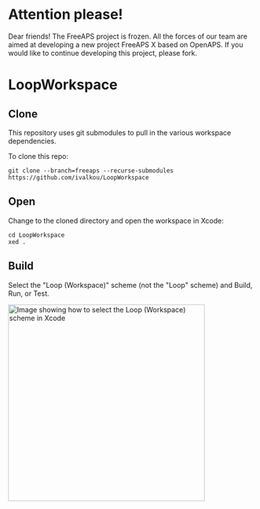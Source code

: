 # Attention please!

Dear friends! The FreeAPS project is frozen. All the forces of our team are aimed at developing a new project FreeAPS X based on OpenAPS. If you would like to continue developing this project, please fork.

# LoopWorkspace

## Clone

This repository uses git submodules to pull in the various workspace dependencies.

To clone this repo:

```
git clone --branch=freeaps --recurse-submodules https://github.com/ivalkou/LoopWorkspace
```


## Open

Change to the cloned directory and open the workspace in Xcode:

```
cd LoopWorkspace
xed .
```

## Build

Select the "Loop (Workspace)" scheme (not the "Loop" scheme) and Build, Run, or Test.

<a href="/docs/scheme-selection.png"><img src="/docs/scheme-selection.png?raw=true" alt="Image showing how to select the Loop (Workspace) scheme in Xcode" width="400"></a>

